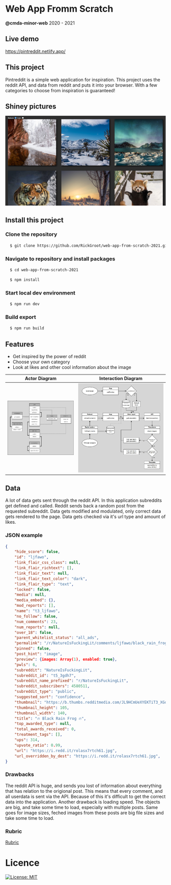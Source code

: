 # Web App Fromm Scratch
**@cmda-minor-web** 2020 - 2021

<!-- Add a link to your live demo in Github Pages 🌐-->
## Live demo
https://pintreddit.netlify.app/ 

<!-- ☝️ replace this description with a description of your own work -->
## This project
Pintreddit is a simple web application for inspiration. 
This project uses the reddit API, and data from reddit and puts it into your browser. With a few categories to choose from inspiration is guaranteed! 

<!-- Add a nice poster image here at the end of the week, showing off your shiny frontend 📸 -->
## Shiney pictures
![Week 1](https://github.com/rickgroot/web-app-from-scratch-2021/blob/main/assets/week1poster.jpg?raw=true)

<!-- Maybe a table of contents here? 📚 -->

<!-- How about a section that describes how to install this project? 🤓 -->
## Install this project
### Clone the repository

```bash
  $ git clone https://github.com/RickGroot/web-app-from-scratch-2021.git
```

### Navigate to repository and install packages

```bash
  $ cd web-app-from-scratch-2021
```

```bash
  $ npm install
```

### Start local dev environment

```bash
  $ npm run dev
```

### Build export

```bash
  $ npm run build
```

<!-- ...but how does one use this project? What are its features 🤔 -->
## Features
* Get inspired by the power of reddit
* Choose your own category
* Look at likes and other cool information about the image

| Actor Diagram           | Interaction Diagram                 |
|:-----------------------:|:-----------------------------------:|
| ![actor diagram][actor] | ![interaction diagram][interaction] |


[actor]: https://github.com/rickgroot/web-app-from-scratch-2021/blob/main/assets/ActorDiagram.png?raw=true "Actor Diagram"
[interaction]: https://github.com/rickgroot/web-app-from-scratch-2021/blob/main/assets/InteractionDiagram.jpg?raw=true "Interaction Diagram"

<!-- What external data source is featured in your project and what are its properties 🌠 -->
## Data
A lot of data gets sent through the reddit API. In this application subreddits get defined and called. Reddit sends back a random post from the requested subreddit. Data gets modified and modulated, only correct data gets rendered to the page. Data gets checked via it's url type and amount of likes.

### JSON example
```json
{
    "hide_score": false,
    "id": "ljfawo",
    "link_flair_css_class": null,
    "link_flair_richtext": [],
    "link_flair_text": null,
    "link_flair_text_color": "dark",
    "link_flair_type": "text",
    "locked": false,
    "media": null,
    "media_embed": {},
    "mod_reports": [],
    "name": "t3_ljfawo",
    "no_follow": false,
    "num_comments": 23,
    "num_reports": null,
    "over_18": false,
    "parent_whitelist_status": "all_ads",
    "permalink": "/r/NatureIsFuckingLit/comments/ljfawo/black_rain_frog/",
    "pinned": false,
    "post_hint": "image",
    "preview": {images: Array(1), enabled: true},
    "pwls": 6,
    "subreddit": "NatureIsFuckingLit",
    "subreddit_id": "t5_3gdh7",
    "subreddit_name_prefixed": "r/NatureIsFuckingLit",
    "subreddit_subscribers": 4580511,
    "subreddit_type": "public",
    "suggested_sort": "confidence",
    "thumbnail": "https://b.thumbs.redditmedia.com/JL9HCmUeXYEKTiT3_XGdaBFUOubPNRMP_74jRwHnMXo.jpg",
    "thumbnail_height": 105,
    "thumbnail_width": 140,
    "title": "🔥 Black Rain Frog 🔥",
    "top_awarded_type": null,
    "total_awards_received": 0,
    "treatment_tags": [],
    "ups": 314,
    "upvote_ratio": 0.99,
    "url": "https://i.redd.it/rolasx7rtch61.jpg",
    "url_overridden_by_dest": "https://i.redd.it/rolasx7rtch61.jpg",
}
```

### Drawbacks
The reddit API is huge, and sends you lost of information about everything that has relation to the origional post. This means that every comment, and all userdata is sent via the API. Because of this it's difficult to get the correct data into the application. Another drawback is loading speed. The objects are big, and take some time to load, especially with multiple posts. Same goes for image sizes, feched images from these posts are big file sizes and take some time to load.

<!-- Maybe a checklist of done stuff and stuff still on your wishlist? ✅ -->

<!-- How about a license here? 📜 (or is it a licence?) 🤷 -->
### Rubric
[Rubric](https://docs.google.com/spreadsheets/d/1vJJ4EhIqkefWj1nWFp0Pnvy1Kld-S2V3qwZgC6XQO0c/edit?usp=sharing)

# Licence
[![License: MIT](https://img.shields.io/badge/License-MIT-yellow.svg)](https://opensource.org/licenses/MIT)